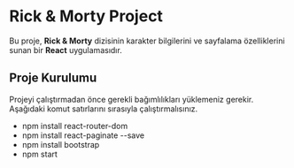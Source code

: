 # Rick & Morty Project

Bu proje, **Rick & Morty** dizisinin karakter bilgilerini ve sayfalama özelliklerini sunan bir **React** uygulamasıdır.

## Proje Kurulumu

Projeyi çalıştırmadan önce gerekli bağımlılıkları yüklemeniz gerekir. Aşağıdaki komut satırlarını sırasıyla çalıştırmalısınız. 

+ npm install react-router-dom
+ npm install react-paginate --save
+ npm install bootstrap
+ npm start
